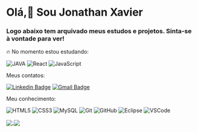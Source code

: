 # Olá,👋 Sou Jonathan Xavier

### Logo abaixo tem arquivado meus estudos e projetos. Sinta-se à vontade para ver!
:fire: No momento estou estudando:

![JAVA](https://img.shields.io/badge/-Java-fff?style=flat-square&logo=Java&logoColor=red)
![React](https://img.shields.io/badge/-Angular-ff0000?style=flat-square&logo=React)
![JavaScript](https://img.shields.io/badge/-JavaScript-black?style=flat-square&logo=javascript)

Meus contatos:

[![Linkedin Badge](https://img.shields.io/badge/-Jonathan%20Xavier-0A66C2?style=flat-square&logo=Linkedin&logoColor=white&link=https://www.linkedin.com/in/jonathan-xavier-desenvolvedor/)](https://www.linkedin.com/in/jonathan-xavier-desenvolvedor/) 
[![Gmail Badge](https://img.shields.io/badge/-jonathanxavier556@gmail.com-c14438?style=flat-square&logo=Gmail&logoColor=white&link=mailto:jonathanxavier556@gmail.com)](mailto:jonathanxavier556@gmail.com)

Meu conhecimento:

![HTML5](https://img.shields.io/badge/-HTML5-E34F26?style=flat-square&logo=html5&logoColor=white)
![CSS3](https://img.shields.io/badge/-CSS3-1572B6?style=flat-square&logo=css3)
![MySQL](https://img.shields.io/badge/-MySQL-4479A1?style=flat-square&logo=mysql&logoColor=white)
![Git](https://img.shields.io/badge/-Git-black?style=flat-square&logo=git)
![GitHub](https://img.shields.io/badge/-GitHub-181717?style=flat-square&logo=github)
![Eclipse](https://img.shields.io/badge/-Eclipse-2C2255?style=flat-square&logo=eclipse&logoColor=white)
![VSCode](https://img.shields.io/badge/-VSCode-007ACC?style=flat-square&logo=visual-studio-code&logoColor=white)



<p align="justify">
  <a href="https://github.com/anuraghazra/github-readme-stats">
    <img align="center" src="https://github-readme-stats.vercel.app/api?username=jonathan-xavier&show_icons=true&count_private=true&theme=tokyonight&hide=issues"/>
  </a>

  <a href="https://github.com/anuraghazra/github-readme-stats">
    <img align="center" src="https://github-readme-stats.vercel.app/api/top-langs/?username=jonathan-xavier&layout=compact&theme=tokyonight"/>
  </a>
</p>
<!--
**jonathan-xavier/jonathan-xavier** is a ✨ _special_ ✨ repository because its `README.md` (this file) appears on your GitHub profile.

Here are some ideas to get you started:

- 🔭 I’m currently working on ...
- 🌱 I’m currently learning ...
- 👯 I’m looking to collaborate on ...
- 🤔 I’m looking for help with ...
- 💬 Ask me about ...
- 📫 How to reach me: ...
- 😄 Pronouns: ...
- ⚡ Fun fact: ...
-->
